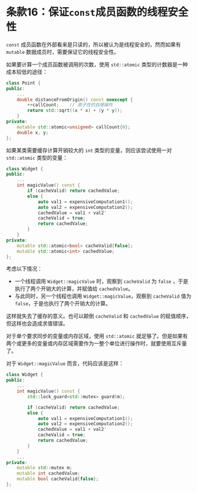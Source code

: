 # 条款16：保证`const`成员函数的线程安全性

`const` 成员函数在外部看来是只读的，所以被认为是线程安全的，然而如果有 `mutable` 数据成员时，需要保证它的线程安全性。

如果要计算一个成员函数被调用的次数，使用 `std::atomic` 类型的计数器是一种成本较低的途径：

```cpp
class Point {
public:
    ...
    double distanceFromOrigin() const noexcept {
        ++callCount;    // 原子性的自增操作
        return std::sqrt((x * x) + (y * y));
    }
private:
    mutable std::atomic<unsigned> callCount{0};
    double x, y;
};
```

如果某类需要缓存计算开销较大的 `int` 类型的变量，则应该尝试使用一对 `std::atomic` 类型的变量：

```cpp
class Widget {
public:
    ...
    int magicValue() const {
        if (cacheValid) return cachedValue;
        else {
            auto val1 = expensiveComputation1();
            auto val2 = expensiveComputation2();
            cachedValue = val1 + val2'
            cacheValid = true;
            return cachedValue;
        }
    }
private:
    mutable std::atomic<bool> cacheValid{false};
    mutable std::atomic<int> cachedValue;
};
```

考虑以下情况：

- 一个线程调用 `Widget::magicValue` 时，观察到 `cacheValid` 为 `false` ，于是执行了两个开销大的计算，并赋值给 `cachedValue`。
- 与此同时，另一个线程也调用 `Widget::magicValue`，观察到 `cacheValid` 值为 `false`，于是也执行了两个开销大的计算。

这样就失去了缓存的意义。也可以颠倒 `cacheValid` 和 `cachedValue` 的赋值顺序，但这样也会造成求值错误。

对于单个要求同步的变量或内存区域，使用 `std::atomic` 就足够了。但是如果有两个或更多的变量或内存区域需要作为一整个单位进行操作时，就要使用互斥量了。

对于 `Widget::magicValue` 而言，代码应该是这样：

```cpp
class Widget {
public:
    ...
    int magicValue() const {
        std::lock_guard<std::mutex> guard(m);

        if (cacheValid) return cachedValue;
        else {
            auto val1 = expensiveComputation1();
            auto val2 = expensiveComputation2();
            cachedValue = val1 + val2'
            cacheValid = true;
            return cachedValue;
        }
    }
    ...
private:
    mutable std::mutex m;
    mutable int cachedValue;
    mutable bool cacheValid{false};
};
```